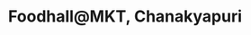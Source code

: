 ---
title: "Foodhall@MKT, Chanakyapuri"
url: /new-delhi/foodhallanmkt-chanakyapuri/
shop: Supermarkt
---